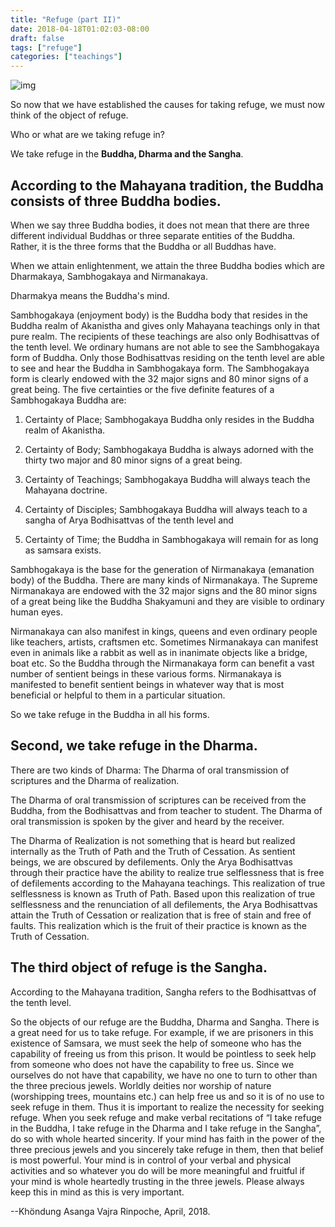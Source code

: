 ```yaml
---
title: "Refuge（part II)"
date: 2018-04-18T01:02:03-08:00
draft: false
tags: ["refuge"]
categories: ["teachings"]
---
```


                                                                           
![img](https://mmbiz.qpic.cn/mmbiz_jpg/jZ6aUbzt6ITLibZGogZ5nhnzibL514TxH5ibjcia1JIstWbK9BdicP2ccNOfmBaHKFYWJSsKz4n5GjdVnvYE1JFJFaQ/640?wx_fmt=jpeg&wxfrom=5&wx_lazy=1&wx_co=1)

                                                                         
So now that we have established the causes for taking refuge, we must now think of the object of refuge. 

  Who or what are we taking refuge in?  

  We take refuge in the **Buddha, Dharma and the Sangha**.

## According to the Mahayana tradition, the Buddha consists of three Buddha bodies.

When we say three Buddha bodies, it does not mean that there are three different individual Buddhas or three separate entities of the Buddha.  Rather, it is the three forms that the Buddha or all Buddhas have. 

When we attain enlightenment, we attain the three Buddha bodies which are Dharmakaya, Sambhogakaya and Nirmanakaya.

Dharmakya means the Buddha's mind.

Sambhogakaya (enjoyment body) is the Buddha body that resides in the Buddha realm of Akanistha and gives only Mahayana teachings only in that pure realm.  The recipients of these teachings are also only Bodhisattvas of the tenth level.  We ordinary humans are not able to see the Sambhogakaya form of Buddha.  Only those Bodhisattvas residing on the tenth level are able to see and hear the Buddha in Sambhogakaya form. The Sambhogakaya form is clearly endowed with the 32 major signs and 80 minor signs of a great being.   The five certainties or the five definite features of a Sambhogakaya Buddha are:  


1. Certainty of Place; Sambhogakaya Buddha only resides in the Buddha realm of Akanistha.  

1. Certainty of Body; Sambhogakaya Buddha is always adorned with the thirty two major and 80 minor signs of a great being. 

1. Certainty of Teachings; Sambhogakaya Buddha will always teach the Mahayana doctrine. 

1. Certainty of Disciples; Sambhogakaya Buddha will always teach to a sangha of Arya Bodhisattvas of the tenth level and 

1. Certainty of Time; the Buddha in Sambhogakaya will remain for as long as samsara exists.  

Sambhogakaya is the base for the generation of Nirmanakaya (emanation body) of the Buddha.  There are many kinds of Nirmanakaya.  The Supreme Nirmanakaya are endowed with the 32 major signs and the 80 minor signs of a great being like the Buddha Shakyamuni and they are visible to ordinary human eyes.

Nirmanakaya can also manifest in kings, queens and even ordinary people like teachers, artists, craftsmen etc.  Sometimes Nirmanakaya can manifest even in animals like a rabbit as well as in inanimate objects like a bridge, boat etc.  So the Buddha through the Nirmanakaya form can benefit a vast number of sentient beings in these various forms.  Nirmanakaya is manifested to benefit sentient beings in whatever way that is most beneficial or helpful to them in a particular situation. 

So we take refuge in the Buddha in all his forms.

## Second, we take refuge in the Dharma. 

There are two kinds of Dharma:  The Dharma of oral transmission of scriptures and the Dharma of realization. 

The Dharma of oral transmission of scriptures can be received from the Buddha, from the Bodhisattvas and from teacher to student.  The Dharma of oral transmission is spoken by the giver and heard by the receiver.

The Dharma of Realization is not something that is heard but realized internally as the Truth of Path and the Truth of Cessation.  As sentient beings, we are obscured by defilements.  Only the Arya Bodhisattvas through their practice have the ability to realize true selflessness that is free of defilements according to the Mahayana teachings.  This realization of true selflessness is known as Truth of Path.  Based upon this realization of true selflessness and the renunciation of all defilements, the Arya Bodhisattvas attain the Truth of Cessation or realization that is free of stain and free of faults.  This realization which is the fruit of their practice is known as the Truth of Cessation. 



## The third object of refuge is the Sangha.

According to the Mahayana tradition, Sangha refers to the Bodhisattvas of the tenth level. 

So the objects of our refuge are the Buddha, Dharma and Sangha.   There is a great need for us to take refuge.  For example, if we are prisoners in this existence of Samsara, we must seek the help of someone who has the capability of freeing us from this prison.  It would be pointless to seek help from someone who does not have the capability to free us.  Since we ourselves do not have that capability, we have no one to turn to other than the three precious jewels.  Worldly deities nor worship of nature (worshipping trees, mountains etc.) can help free us and so it is of no use to seek refuge in them.  Thus it is important to realize the necessity for seeking refuge.  When you seek refuge and make verbal recitations of “I take refuge in the Buddha, I take refuge in the Dharma and I take refuge in the Sangha”, do so with whole hearted sincerity.  If your mind has faith in the power of the three precious jewels and you sincerely take refuge in them, then that belief is most powerful. Your mind is in control of your verbal and physical activities and so whatever you do will be more meaningful and fruitful if your mind is whole heartedly trusting in the three jewels.  Please always keep this in mind as this is very important.

--Khöndung Asanga Vajra Rinpoche, April, 2018.

